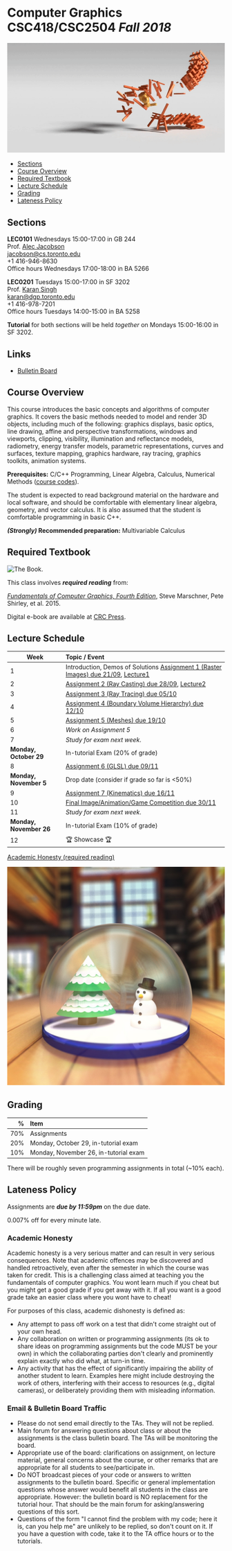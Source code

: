 # Computer Graphics CSC418/CSC2504 _Fall 2018_

![_image courtesy Tim Jeruzalski_](images/bunny-rigid-body.gif)

- [Sections](#sections)
- [Course Overview](#courseoverview)
- [Required Textbook](#requiredtextbook)
- [Lecture Schedule](#lectureschedule)
- [Grading](#grading)
- [Lateness Policy](#latenesspolicy)

## Sections

**LEC0101** Wednesdays 15:00-17:00 in GB 244  
Prof. [Alec Jacobson](http://www.cs.toronto.edu/~jacobson/)  
jacobson@cs.toronto.edu  
+1 416-946-8630  
Office hours Wednesdays 17:00-18:00 in BA 5266

**LEC0201** Tuesdays 15:00-17:00 in SF 3202  
Prof. [Karan Singh](http://www.dgp.toronto.edu/~karan/)  
karan@dgp.toronto.edu  
+1 416-978-7201  
Office hours Tuesdays 14:00-15:00 in BA 5258

**Tutorial** for both sections will be held _together_ on Mondays 15:00-16:00 in
SF 3202.

## Links

- [Bulletin Board](https://bb-2018-09.teach.cs.toronto.edu/c/csc418)

## Course Overview

This course introduces the basic concepts and algorithms of computer graphics.
It covers the basic methods needed to model and render 3D objects, including
much of the following: graphics displays, basic optics, line drawing, affine and
perspective transformations, windows and viewports, clipping, visibility,
illumination and reflectance models, radiometry, energy transfer models,
parametric representations, curves and surfaces, texture mapping, graphics
hardware, ray tracing, graphics toolkits, animation systems.

**Prerequisites:** C/C++ Programming, Linear Algebra, Calculus, Numerical
Methods ([course
codes](http://calendar.artsci.utoronto.ca/crs_csc.htm#CSC418H1)).

The student is expected to read background material on the hardware and local
software, and should be comfortable with elementary linear algebra, geometry,
and vector calculus. It is also assumed that the student is comfortable
programming in basic C++.

**_(Strongly)_ Recommended preparation:** Multivariable Calculus

## Required Textbook

![The Book.](https://www.cs.cornell.edu/~srm/fcg4/K22616_cover-300.jpg)

This class involves  **_required reading_** from:

[_Fundamentals of Computer Graphics, Fourth
Edition_](https://www.cs.cornell.edu/~srm/fcg4/), Steve Marschner, Pete Shirley,
et al. 2015.

Digital e-book are available at [CRC
Press](https://www.crcpress.com/Fundamentals-of-Computer-Graphics-Fourth-Edition/Marschner-Shirley/p/book/9781482229394).


## Lecture Schedule

| Week | Topic / Event |
| ---- | :------------ |
| 1    | Introduction, Demos of Solutions [Assignment 1 (Raster Images) due 21/09](https://github.com/alecjacobson/computer-graphics-raster-images), [Lecture1](lectures/lecture1.pdf)
| 2    | [Assignment 2 (Ray Casting) due 28/09](https://github.com/alecjacobson/computer-graphics-ray-casting), [Lecture2](lectures/lecture2.pdf)
| 3    | [Assignment 3 (Ray Tracing) due 05/10](https://github.com/alecjacobson/computer-graphics-ray-tracing)
| 4    | [Assignment 4 (Boundary Volume Hierarchy) due 12/10](https://github.com/alecjacobson/computer-graphics-boundary-volume-hierarchy)
| 5    | [Assignment 5 (Meshes) due 19/10](https://github.com/alecjacobson/computer-graphics-meshes)
| 6    | _Work on Assignment 5_ |
| 7    | _Study for exam next week_.
| **Monday, October 29** | In-tutorial Exam (20% of grade)
| 8    | [Assignment 6 (GLSL) due 09/11]()
| **Monday, November 5** | Drop date (consider if grade so far is <50%)
| 9    | [Assignment 7 (Kinematics) due 16/11]()
| 10   | [Final Image/Animation/Game Competition due 30/11]()
| 11   | _Study for exam next week_.
| **Monday, November 26** | In-tutorial Exam (10% of grade)
| 12   | 🏆 Showcase 🏆 

[Academic Honesty (required reading)](#academichonesty)

![_image courtesy Gavin Barill (class of 2017)_](images/gavin-barill-snowglobe.jpg)

## Grading

| % | Item |
| ----: | :-------------- |
| 70% | Assignments
| 20% | Monday, October 29, in-tutorial exam
| 10% | Monday, November 26, in-tutorial exam

There will be roughly seven programming assignments in total (~10% each).

## Lateness Policy

Assignments are **_due by 11:59pm_** on the due date.

0.007% off for every minute late.

### Academic Honesty

Academic honesty is a very serious matter and can result in very serious
consequences. Note that academic offences may be discovered and handled
retroactively, even after the semester in which the course was taken for credit.
This is a challenging class aimed at teaching you the fundamentals of computer
graphics. You wont learn much if you cheat but you might get a good grade if you
get away with it. If all you want is a good grade take an easier class where you
wont have to cheat!

For purposes of this class, academic dishonesty is defined as:

- Any attempt to pass off work on a test that didn't come straight out of your
  own head.
- Any collaboration on written or programming assignments (its ok to share ideas
  on programming assignments but the code MUST be your own) in which the
  collaborating parties don't clearly and prominently explain exactly who did
  what, at turn-in time.
- Any activity that has the effect of significantly impairing the ability of
  another student to learn. Examples here might include destroying the work of
  others, interfering with their access to resources (e.g., digital cameras), or
  deliberately providing them with misleading information.

### Email & Bulletin Board Traffic

- Please do not send email directly to the TAs. They will not be replied.
- Main forum for answering questions about class or about the assignments is the
  class bulletin board. The TAs will be monitoring the board.
- Appropriate use of the board: clarifications on assignment, on lecture
  material, general concerns about the course, or other remarks that are
  appropriate for all students to see/participate in.
- Do NOT broadcast pieces of your code or answers to written assignments to the
  bulletin board. Specific or general implementation questions whose answer
  would benefit all students in the class are appropriate. However: the bulletin
  board is NO replacement for the tutorial hour. That should be the main forum
  for asking/answering questions of this sort.
- Questions of the form "I cannot find the problem with my code; here it is, can
  you help me" are unlikely to be replied, so don't count on it. If you have a
  question with code, take it to the TA office hours or to the tutorials.
